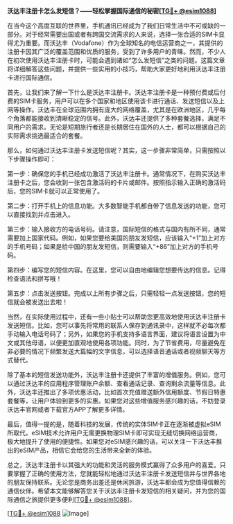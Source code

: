 **沃达丰注册卡怎么发短信？——轻松掌握国际通信的秘密[[TG💪+ @esim1088](https://t.me/s/esim1088)]**

在当今这个高度互联的世界里，手机通讯已经成为了我们日常生活中不可或缺的一部分。对于经常需要出国或者有跨国交流需求的人来说，选择一张合适的SIM卡显得尤为重要。而沃达丰（Vodafone）作为全球知名的电信运营商之一，其提供的注册卡因其广泛的覆盖范围和优质的服务，受到了许多用户的青睐。然而，不少人在初次使用沃达丰注册卡时，可能会遇到诸如“怎么发短信”之类的问题。这篇文章将详细解答这些问题，并提供一些实用的小技巧，帮助大家更好地利用沃达丰注册卡进行国际通信。

首先，让我们来了解一下什么是沃达丰注册卡。沃达丰注册卡是一种预付费或后付费的SIM卡服务，用户可以在多个国家和地区使用该卡进行通话、发送短信以及上网等操作。沃达丰在全球范围内拥有庞大的网络覆盖，尤其是在欧洲地区，几乎每个角落都能接收到清晰稳定的信号。此外，沃达丰还提供了多种套餐选择，满足不同用户的需求。无论是短期旅行者还是长期居住在国外的人士，都可以根据自己的实际需求挑选最适合的套餐。

那么，如何通过沃达丰注册卡发送短信呢？其实，这一步骤非常简单，只需按照以下步骤操作即可：

第一步：确保您的手机已经成功激活了沃达丰注册卡。通常情况下，在购买沃达丰注册卡之后，您会收到一张包含激活码的卡片或邮件。按照指示输入正确的激活码后，您的SIM卡就可以正常使用了。

第二步：打开手机上的信息功能。大多数智能手机都自带了信息发送的功能，您可以直接找到并点击进入。

第三步：输入接收方的电话号码。请注意，国际短信的格式与国内有所不同，通常需要加上国家代码。例如，如果您要给美国的朋友发短信，应该输入“+1”加上对方的手机号码；如果是给中国的朋友发短信，则需要输入“+86”加上对方的手机号码。

第四步：编写您的短信内容。在这里，您可以自由地编辑您想要传达的信息。记得检查语法和拼写哦！

第五步：点击发送按钮。完成以上所有步骤之后，只需轻轻一点发送按钮，您的短信就会被发送出去啦！

当然，在实际使用过程中，还有一些小贴士可以帮助您更高效地使用沃达丰注册卡发送短信。比如，您可以事先将常用的联系人保存到通讯录中，这样就不必每次都手动输入电话号码了；另外，如果您的手机支持多语言界面，建议将语言设置为中文或其他母语，以便更加直观地使用各项功能。同时，为了节省费用，尽量避免在非必要的情况下频繁发送大篇幅的文字信息，可以选择语音通话或者视频聊天等方式替代。

除了基本的短信发送功能外，沃达丰注册卡还提供了丰富的增值服务。例如，您可以通过沃达丰的应用程序管理账户余额、查看通话记录、查询剩余流量等信息。此外，沃达丰还推出了多项优惠活动，比如首次充值赠送额外信用额度、节假日特惠套餐等，让用户体验到更多的实惠。如果您对这些增值服务感兴趣的话，不妨登录沃达丰官网或者下载官方APP了解更多详情。

最后，值得一提的是，随着科技的发展，传统的实体SIM卡正在逐渐被虚拟eSIM所取代。eSIM技术允许用户无需更换物理SIM卡即可实现无缝切换网络运营商，极大地提升了使用的便捷性。如果您对eSIM感兴趣的话，可以关注一下沃达丰推出的eSIM产品，相信它会给您的生活带来全新的体验。

总之，沃达丰注册卡以其强大的功能和灵活的服务模式赢得了众多用户的喜爱。只要掌握了正确的使用方法，您就能轻松地通过沃达丰注册卡发送短信并与世界各地的朋友保持联系。无论您是商务出差还是休闲旅游，沃达丰都会成为您值得信赖的通信伙伴。希望本文能够解答您关于沃达丰注册卡发短信的相关疑问，并为您的国际通信之旅提供更多便利[[TG💪+ @esim1088](https://t.me/s/esim1088)]。

[[TG💪+ @esim1088](https://t.me/s/esim1088) ![Image](https://i.postimg.cc/4NQfJmqS/Snipaste-2025-05-13-00-14-12.png)]